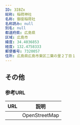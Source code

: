 ```yaml
---
ID: 3IBZx
総称: 稲荷神社
名称: 御座稲荷社
名称読み: null
別名: null
都道府県: 広島県
区域: 広島市
緯度: 34.4036853
経度: 132.4758333
郵便番号: 7320057
住所: 広島県広島市東区二葉の里２丁目１
---
```


## その他

### 参考URL

| URL | 説明          |
| --- | ------------- |
|     | OpenStreetMap |
